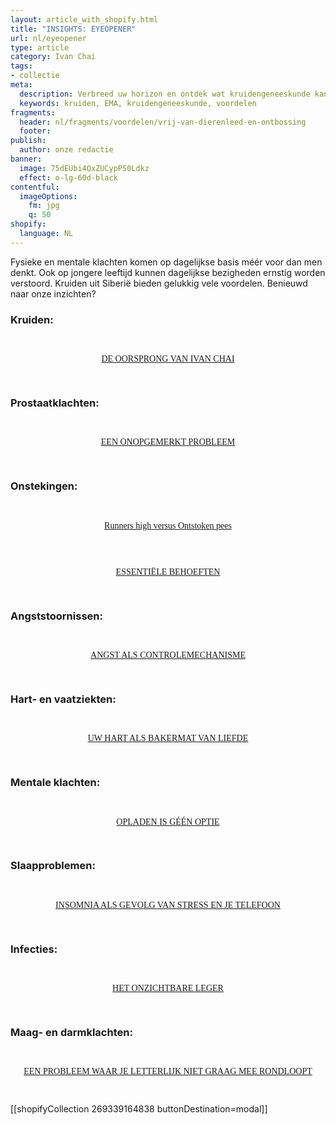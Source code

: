 ```yaml
---
layout: article_with_shopify.html
title: "INSIGHTS: EYEOPENER"
url: nl/eyeopener
type: article
category: Ivan Chai
tags:
- collectie
meta:
  description: Verbreed uw horizon en ontdek wat kruidengeneeskunde kan betekenen in het dagelijks leven. Veilig en effectief op langere termijn en tevens vrij van dierenleed en chemicaliën. Benieuwd naar onze inzichten?
  keywords: kruiden, EMA, kruidengeneeskunde, voordelen
fragments:
  header: nl/fragments/voordelen/vrij-van-dierenleed-en-ontbossing
  footer:
publish:
  author: onze redactie
banner:
  image: 75dEUbi4QxZUCypPS0Ldkz
  effect: o-lg-60d-black
contentful:
  imageOptions:
    fm: jpg
    q: 50
shopify:
  language: NL
---
```

Fysieke en mentale klachten komen op dagelijkse basis méér voor dan men denkt. Ook op jongere leeftijd kunnen dagelijkse bezigheden ernstig worden verstoord. Kruiden uit Siberië bieden gelukkig vele voordelen. Benieuwd naar onze inzichten?

### Kruiden:
<section id="flaticon-cup-of-tea">
  <div class="row">
    <div class="col-md-12 col-lg-12">
        <div class="row">
            <div class="col-md-12">
                <div class="col-md-10" style="margin-right: auto; margin-left: auto; display: block">
                 <div style="padding: 15px">
                    <div class="blog-box">
                        <div class="blog-img">
                            <a href="/nl/artikel/ivanchai/de-oorsprong-van-ivan-chai/"><img src="https://images.ctfassets.net/lyvtxhzy9zgr/2gjpo5VPHlB4zfJ2E8Tq5/87ede303bf691a70e92b142709f8825e/ivan_chai_hills.png?w=1900&h=700&fit=fill" class="img-fluid" alt=""></a>
                        </div>
                        <div class="blog-details">
                            <div class="space-15"></div>
                            <p style="font-family:monad;text-align:center"><a href="/nl/artikel/ivanchai/de-oorsprong-van-ivan-chai/">DE OORSPRONG VAN IVAN CHAI</a></p>
                            <div class="space-25"></div>
                            <!-- Place extra copy here -->
                            <div class="space-25"></div>
                        </div>
                    </div>
                </div>
            </div>
        </div>
    </div>
</section>

### Prostaatklachten:
<section id="flaticon-prostate-health">
  <div class="row">
    <div class="col-md-12 col-lg-12">
        <div class="row">
            <div class="col-md-12">
                <div class="col-md-10" style="margin-right: auto; margin-left: auto; display: block">
                 <div style="padding: 15px">
                    <div class="blog-box">
                        <div class="blog-img">
                            <a href="/nl/artikel/prostaat/prostaatkanker/een-onopgemerkt-probleem/"><img src="https://images.ctfassets.net/lyvtxhzy9zgr/5vLYQmt6Gub4cdq7VUs1PQ/5061e2c02b89b90ae938e809964f4b07/artikel_een_onopgemerkt_probleem.jpg?w=1900&amp;h=700&amp;fit=fill" class="img-fluid" alt=""></a>
                        </div>
                        <div class="blog-details">
                            <div class="space-15"></div>
                            <p style="font-family:monad;text-align:center"><a href="/nl/artikel/prostaat/prostaatkanker/een-onopgemerkt-probleem/">EEN ONOPGEMERKT PROBLEEM</a></p>
                            <div class="space-25"></div>
                            <!-- Place extra copy here -->
                            <div class="space-25"></div>
                        </div>
                    </div>
                </div>
            </div>
        </div>
    </div>
</section>

### Onstekingen:
<section id="flaticon-joint">
  <div class="row">
    <div class="col-md-12 col-lg-12">
        <div class="row">
            <div class="col-md-12">
                <div class="col-md-10" style="margin-right: auto; margin-left: auto; display: block">
                 <div style="padding: 15px">
                    <div class="blog-box">
                        <div class="blog-img">
                            <a href="/nl/artikel/peesontsteking/runners-high-versus-ontstoken-pees"><img src="https://images.ctfassets.net/lyvtxhzy9zgr/5EMwMAfSFCPHtmA9LGWHiN/4d0c649a77751906c2b7872177bdc60c/artikel_runners_high_versus_ontstoken_pees.jpg?w=1900&h=700&fit=fill" class="img-fluid" alt=""></a>
                        </div>
                        <div class="blog-details">
                            <div class="space-15"></div>
                            <p style="font-family:monad;text-align:center"><a href="/nl/artikel/peesontsteking/runners-high-versus-ontstoken-pees">Runners high versus Ontstoken pees</a></p>
                            <div class="space-25"></div>
                            <!-- Place extra copy here -->
                            <div class="space-25"></div>
                        </div>
                    </div>
                </div>
            </div>
        </div>
    </div>
</div>
<div>
    <div>
        <div>
            <div>
                <div>
                  <div class="col-md-10" style="margin-right: auto; margin-left: auto; display: block">
                    <div style="padding: 15px">
                        <div class="blog-img">
                           <a href="/nl/artikel/slijmbeursontsteking/essentiele-behoeften/"><img src="https://images.ctfassets.net/lyvtxhzy9zgr/sleZsUJOtOiDOZu5jF2MR/d54b2d066ba3481c353380f129ca38d6/artikel_essentiele_behoeften.jpg?w=1900&h=700&fit=fill" class="img-fluid" alt=""></a>
                        </div>
                        <div class="blog-details">
                            <div class="space-25"></div>
                            <p style="font-family:monad;text-align:center"><a href="/nl/artikel/slijmbeursontsteking/essentiele-behoeften/">ESSENTIËLE BEHOEFTEN</a></p>
                            <div class="space-25"></div>
                            <!-- Place extra copy here -->
                          <div class="space-25"></div>
                        </div>
                    </div>
                </div>
            </div>
        </div>
    </div>
</section>

### Angststoornissen:
<section id="flaticon-eye-open">
  <div class="row">
    <div class="col-md-12 col-lg-12">
        <div class="row">
            <div class="col-md-12">
                <div class="col-md-10" style="margin-right: auto; margin-left: auto; display: block">
                 <div style="padding: 15px">
                    <div class="blog-box">
                        <div class="blog-img">
                            <a href="/nl/artikel/angst/angst-als-controlemechanisme/"><img src="https://images.ctfassets.net/lyvtxhzy9zgr/5DBGCimPakHZxfe3I4oykk/d2047d7fa0bae62d4e923510ef0c4e02/artikel_angst_als_controlemechanisme.jpg?w=1900&h=700&fit=fill" class="img-fluid" alt=""></a>
                        </div>
                        <div class="blog-details">
                            <div class="space-15"></div>
                            <p style="font-family:monad;text-align:center"><a href="/nl/artikel/angst/angst-als-controlemechanisme/">ANGST ALS CONTROLEMECHANISME</a></p>
                            <div class="space-25"></div>
                            <!-- Place extra copy here -->
                            <div class="space-25"></div>
                        </div>
                    </div>
                </div>
            </div>
        </div>
    </div>
</section>

### Hart- en vaatziekten:
<section id="flaticon-flaticon-heart-1">
  <div class="row">
    <div class="col-md-12 col-lg-12">
        <div class="row">
            <div class="col-md-12">
                <div class="col-md-10" style="margin-right: auto; margin-left: auto; display: block">
                 <div style="padding: 15px">
                    <div class="blog-box">
                        <div class="blog-img">
                            <a href="/nl/artikel/hart-en-vaatziekten/uw-hart-als-bakermat-van-liefde/"><img src="https://images.ctfassets.net/lyvtxhzy9zgr/2gVNGIp4yhtESqHRBqRuAs/3bc5f7fa32c7c78712f2c4af531dc410/artikel_Uw_hart_als_bakermat_van_liefde.jpg?w=1900&h=700&fit=fill" class="img-fluid" alt=""></a>
                        </div>
                        <div class="blog-details">
                            <div class="space-15"></div>
                            <p style="font-family:monad;text-align:center"><a href="/nl/artikel/hart-en-vaatziekten/uw-hart-als-bakermat-van-liefde/">UW HART ALS BAKERMAT VAN LIEFDE</a></p>
                            <div class="space-25"></div>
                            <!-- Place extra copy here -->
                            <div class="space-25"></div>
                       </div>
                    </div>
                </div>
            </div>
        </div>
    </div>
</section>

### Mentale klachten:
<section id="flaticon-mental_health_cross">
  <div class="row">
    <div class="col-md-12 col-lg-12">
        <div class="row">
            <div class="col-md-12">
                <div class="col-md-10" style="margin-right: auto; margin-left: auto; display: block">
                 <div style="padding: 15px">
                    <div class="blog-box">
                        <div class="blog-img">
                            <a href="/nl/artikel/burnout/opladen-is-geen-optie/"><img src="https://images.ctfassets.net/lyvtxhzy9zgr/39T1Y3A7bqbfLgU5XHgYsz/aadc285a010099b3585731839ceaa49c/artikel_opladen_is_geen_optie.jpg?w=1900&h=700&fit=fill" class="img-fluid" alt=""></a>
                        </div>
                        <div class="blog-details">
                            <div class="space-15"></div>
                            <p style="font-family:monad;text-align:center"><a href="/nl/artikel/burnout/opladen-is-geen-optie/">OPLADEN IS GÉÉN OPTIE</a></p>
                            <div class="space-25"></div>
                            <!-- Place extra copy here -->
                            <div class="space-25"></div>
                        </div>
                    </div>
                </div>
            </div>
        </div>
    </div>
</section>

### Slaapproblemen:
<section id="flaticon-sleep-1">
  <div class="row">
    <div class="col-md-12 col-lg-12">
        <div class="row">
            <div class="col-md-12">
                <div class="col-md-10" style="margin-right: auto; margin-left: auto; display: block">
                 <div style="padding: 15px">
                    <div class="blog-box">
                        <div class="blog-img">
                            <a href="/nl/artikel/slaapproblemen/insomnia-als-gevolg-van-stress-en-je-telefoon/"><img src="https://images.ctfassets.net/lyvtxhzy9zgr/48u2gVeJExSmuZRlo25XRI/7aa749e8cfd4eeaf1ae1edbfd8c93201/artikel_insomnia_als_gevolg_van_stress_en_je_telefoon.jpg?w=1900&h=700&fit=fill" class="img-fluid" alt=""></a>
                        </div>
                        <div class="blog-details">
                            <div class="space-15"></div>
                            <p style="font-family:monad;text-align:center"><a href="/nl/artikel/slaapproblemen/insomnia-als-gevolg-van-stress-en-je-telefoon/">INSOMNIA ALS GEVOLG VAN STRESS EN JE TELEFOON</a></p>
                            <div class="space-25"></div>
                            <!-- Place extra copy here -->
                            <div class="space-25"></div>
                        </div>
                    </div>
                </div>
            </div>
        </div>
    </div>
</section>

### Infecties:
<section id="flaticon-infection">
  <div class="row">
    <div class="col-md-12 col-lg-12">
        <div class="row">
            <div class="col-md-12">
                <div class="col-md-10" style="margin-right: auto; margin-left: auto; display: block">
                 <div style="padding: 15px">
                    <div class="blog-box">
                        <div class="blog-img">
                            <a href="/nl/artikel/infecties/het-onzichtbare-leger/"><img src="https://images.ctfassets.net/lyvtxhzy9zgr/KQWFaPqRC6rGOX9G2rhPg/1d229c885f5e916dc7259f2e2ec8aa4a/artikel_het_onzichtbare_leger.jpg?w=1900&h=700&fit=fill" class="img-fluid" alt=""></a>
                        </div>
                        <div class="blog-details">
                            <div class="space-15"></div>
                            <p style="font-family:monad;text-align:center"><a href="/nl/artikel/infecties/het-onzichtbare-leger/">HET ONZICHTBARE LEGER</a></p>
                            <div class="space-25"></div>
                            <!-- Place extra copy here -->
                            <div class="space-25"></div>
                        </div>
                    </div>
                </div>
            </div>
        </div>
    </div>
</section>

### Maag- en darmklachten:
<section id="flaticon-diarree">
  <div class="row">
    <div class="col-md-12 col-lg-12">
        <div class="row">
            <div class="col-md-12">
                <div class="col-md-10" style="margin-right: auto; margin-left: auto; display: block">
                 <div style="padding: 15px">
                    <div class="blog-box">
                        <div class="blog-img">
                            <a href="/nl/artikel/een-probleem-waar-je-niet-graag-mee-rondloopt"><img src="https://images.ctfassets.net/lyvtxhzy9zgr/flSdkxTJqPovxqWtadqVj/7d1fbf8607d57e6fe75db85faf14426b/artikel_een_voorspelbaar_probleem.jpg?w=1900&h=700&fit=fill" class="img-fluid" alt=""></a>
                        </div>
                        <div class="blog-details">
                            <div class="space-15"></div>
                            <p style="font-family:monad;text-align:center"><a href="/nl/artikel/een-probleem-waar-je-niet-graag-mee-rondloopt">EEN PROBLEEM WAAR JE LETTERLIJK NIET GRAAG MEE RONDLOOPT</a></p>
                            <div class="space-25"></div>
                            <!-- Place extra copy here -->
                            <div class="space-25"></div>
                        </div>
                    </div>
                </div>
            </div>
        </div>
    </div>
</section>

[[shopifyCollection 269339164838 buttonDestination=modal]]
